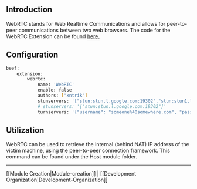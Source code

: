 ## Introduction
WebRTC stands for Web Realtime Communications and allows for peer-to-peer communications between two web browsers. The code for the WebRTC Extension can be found [here.](https://github.com/beefproject/beef/tree/master/extensions/webrtc)

## Configuration
```bash
beef:
    extension:
        webrtc:
            name: 'WebRTC'
            enable: false
            authors: ["xntrik"]
            stunservers: '["stun:stun.l.google.com:19302","stun:stun1.l.google.com:19302","turn:numb.viagenie.ca:3478"]'
            # stunservers: '["stun:stun.l.google.com:19302"]'
            turnservers: '{"username": "someone%40somewhere.com", "password": "somepass", "uris": ["turn:numb.viagenie.ca:3478?transport=udp","turn:numb.viagenie.ca:3478?transport=tcp"]}'

```

## Utilization 
WebRTC can be used to retrieve the internal (behind NAT) IP address of the victim machine, using the peer-to-peer connection framework. This command can be found under the Host module folder.

***
[[Module Creation|Module-creation]] | [[Development Organization|Development-Organization]]